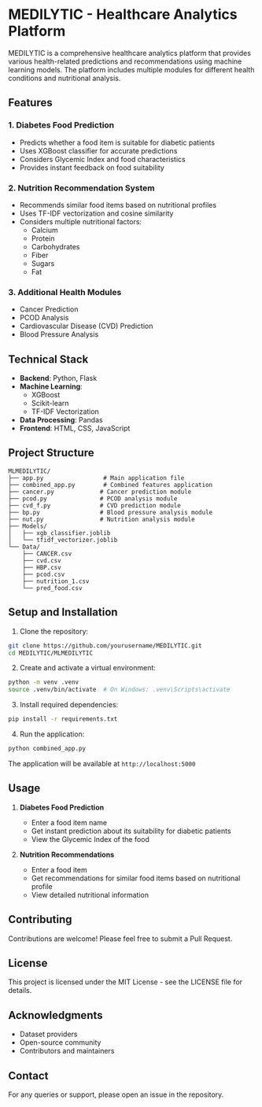   # MEDILYTIC - Healthcare Analytics Platform

MEDILYTIC is a comprehensive healthcare analytics platform that provides various health-related predictions and recommendations using machine learning models. The platform includes multiple modules for different health conditions and nutritional analysis.

## Features

### 1. Diabetes Food Prediction
- Predicts whether a food item is suitable for diabetic patients
- Uses XGBoost classifier for accurate predictions
- Considers Glycemic Index and food characteristics
- Provides instant feedback on food suitability

### 2. Nutrition Recommendation System
- Recommends similar food items based on nutritional profiles
- Uses TF-IDF vectorization and cosine similarity
- Considers multiple nutritional factors:
  - Calcium
  - Protein
  - Carbohydrates
  - Fiber
  - Sugars
  - Fat

### 3. Additional Health Modules
- Cancer Prediction
- PCOD Analysis
- Cardiovascular Disease (CVD) Prediction
- Blood Pressure Analysis

## Technical Stack

- **Backend**: Python, Flask
- **Machine Learning**: 
  - XGBoost
  - Scikit-learn
  - TF-IDF Vectorization
- **Data Processing**: Pandas
- **Frontend**: HTML, CSS, JavaScript

## Project Structure

```
MLMEDILYTIC/
├── app.py                 # Main application file
├── combined_app.py        # Combined features application
├── cancer.py             # Cancer prediction module
├── pcod.py               # PCOD analysis module
├── cvd_f.py              # CVD prediction module
├── bp.py                 # Blood pressure analysis module
├── nut.py                # Nutrition analysis module
├── Models/
│   ├── xgb_classifier.joblib
│   └── tfidf_vectorizer.joblib
└── Data/
    ├── CANCER.csv
    ├── cvd.csv
    ├── HBP.csv
    ├── pcod.csv
    ├── nutrition_1.csv
    └── pred_food.csv
```

## Setup and Installation

1. Clone the repository:
```bash
git clone https://github.com/yourusername/MEDILYTIC.git
cd MEDILYTIC/MLMEDILYTIC
```

2. Create and activate a virtual environment:
```bash
python -m venv .venv
source .venv/bin/activate  # On Windows: .venv\Scripts\activate
```

3. Install required dependencies:
```bash
pip install -r requirements.txt
```

4. Run the application:
```bash
python combined_app.py
```

The application will be available at `http://localhost:5000`

## Usage

1. **Diabetes Food Prediction**
   - Enter a food item name
   - Get instant prediction about its suitability for diabetic patients
   - View the Glycemic Index of the food

2. **Nutrition Recommendations**
   - Enter a food item
   - Get recommendations for similar food items based on nutritional profile
   - View detailed nutritional information

## Contributing

Contributions are welcome! Please feel free to submit a Pull Request.

## License

This project is licensed under the MIT License - see the LICENSE file for details.

## Acknowledgments

- Dataset providers
- Open-source community
- Contributors and maintainers

## Contact

For any queries or support, please open an issue in the repository. 
